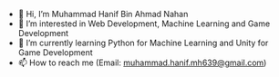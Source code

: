 - 👋 Hi, I’m Muhammad Hanif Bin Ahmad Nahan
- 👀 I’m interested in Web Development, Machine Learning and Game Development
- 🌱 I’m currently learning Python for Machine Learning and Unity for Game Development
- 📫 How to reach me (Email: muhammad.hanif.mh639@gmail.com)

<!---
Kunimitsu97/Kunimitsu97 is a ✨ special ✨ repository because its `README.md` (this file) appears on your GitHub profile.
You can click the Preview link to take a look at your changes.
--->
